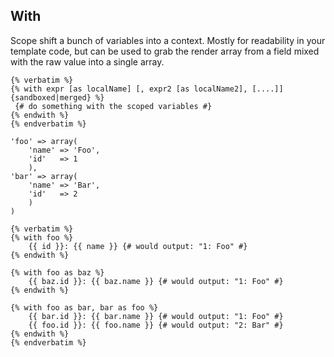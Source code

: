 ## With

Scope shift a bunch of variables into a context. Mostly for readability in your template code, but can be used to grab the render array from a field mixed with the raw value into a single array.

```
{% verbatim %}
{% with expr [as localName] [, expr2 [as localName2], [....]]  {sandboxed|merged} %}
 {# do something with the scoped variables #}
{% endwith %}
{% endverbatim %}
```

```
'foo' => array(
    'name' => 'Foo',
    'id'   => 1
    ),
'bar' => array(
    'name' => 'Bar',
    'id'   => 2
    )
)

{% verbatim %}
{% with foo %}
    {{ id }}: {{ name }} {# would output: "1: Foo" #}
{% endwith %}

{% with foo as baz %}
    {{ baz.id }}: {{ baz.name }} {# would output: "1: Foo" #}
{% endwith %}

{% with foo as bar, bar as foo %}
    {{ bar.id }}: {{ bar.name }} {# would output: "1: Foo" #}
    {{ foo.id }}: {{ foo.name }} {# would output: "2: Bar" #}
{% endwith %}
{% endverbatim %}
```